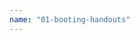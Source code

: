 ```yaml
---
name: "01-booting-handouts"
---
```

<object data="./01-booting-handouts.pdf" width="100%" height="100%" type='application/pdf'></object>
